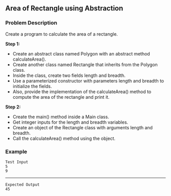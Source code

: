 ## Area of Rectangle using Abstraction

### Problem Description
Create a program to calculate the area of a rectangle.

**Step 1:**

- Create an abstract class named Polygon with an abstract method calculateArea().
- Create another class named Rectangle that inherits from the Polygon class.
- Inside the class, create two fields length and breadth.
- Use a parameterized constructor with parameters length and breadth to initialize the fields.
- Also, provide the implementation of the calculateArea() method to compute the area of the rectangle and print it.

**Step 2:**

- Create the main() method inside a Main class.
- Get integer inputs for the length and breadth variables.
- Create an object of the Rectangle class with arguments length and breadth.
- Call the calculateArea() method using the object.

### Example
    Test Input
    5
    9
-----
    Expected Output
    45